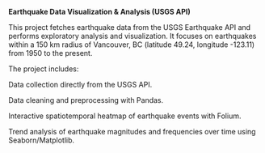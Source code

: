 **Earthquake Data Visualization & Analysis (USGS API)**

This project fetches earthquake data from the USGS Earthquake API and performs exploratory analysis and visualization. It focuses on earthquakes within a 150 km radius of Vancouver, BC (latitude 49.24, longitude -123.11) from 1950 to the present.

The project includes:

Data collection directly from the USGS API.

Data cleaning and preprocessing with Pandas.

Interactive spatiotemporal heatmap of earthquake events with Folium.

Trend analysis of earthquake magnitudes and frequencies over time using Seaborn/Matplotlib.


